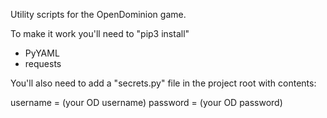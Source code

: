 Utility scripts for the OpenDominion game.

To make it work you'll need to "pip3 install"

- PyYAML
- requests

You'll also need to add a "secrets.py" file in the project root with contents:

username = (your OD username)
password = (your OD password)
